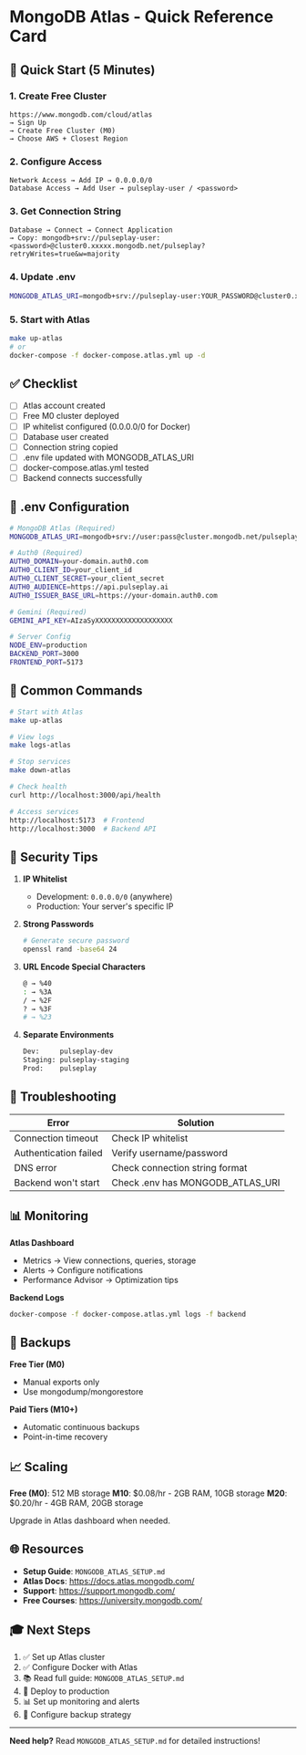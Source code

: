# MongoDB Atlas - Quick Reference Card

## 🚀 Quick Start (5 Minutes)

### 1. Create Free Cluster
```
https://www.mongodb.com/cloud/atlas
→ Sign Up
→ Create Free Cluster (M0)
→ Choose AWS + Closest Region
```

### 2. Configure Access
```
Network Access → Add IP → 0.0.0.0/0
Database Access → Add User → pulseplay-user / <password>
```

### 3. Get Connection String
```
Database → Connect → Connect Application
→ Copy: mongodb+srv://pulseplay-user:<password>@cluster0.xxxxx.mongodb.net/pulseplay?retryWrites=true&w=majority
```

### 4. Update .env
```bash
MONGODB_ATLAS_URI=mongodb+srv://pulseplay-user:YOUR_PASSWORD@cluster0.xxxxx.mongodb.net/pulseplay?retryWrites=true&w=majority
```

### 5. Start with Atlas
```bash
make up-atlas
# or
docker-compose -f docker-compose.atlas.yml up -d
```

## ✅ Checklist

- [ ] Atlas account created
- [ ] Free M0 cluster deployed
- [ ] IP whitelist configured (0.0.0.0/0 for Docker)
- [ ] Database user created
- [ ] Connection string copied
- [ ] .env file updated with MONGODB_ATLAS_URI
- [ ] docker-compose.atlas.yml tested
- [ ] Backend connects successfully

## 📝 .env Configuration

```bash
# MongoDB Atlas (Required)
MONGODB_ATLAS_URI=mongodb+srv://user:pass@cluster.mongodb.net/pulseplay?retryWrites=true&w=majority

# Auth0 (Required)
AUTH0_DOMAIN=your-domain.auth0.com
AUTH0_CLIENT_ID=your_client_id
AUTH0_CLIENT_SECRET=your_client_secret
AUTH0_AUDIENCE=https://api.pulseplay.ai
AUTH0_ISSUER_BASE_URL=https://your-domain.auth0.com

# Gemini (Required)
GEMINI_API_KEY=AIzaSyXXXXXXXXXXXXXXXXXXX

# Server Config
NODE_ENV=production
BACKEND_PORT=3000
FRONTEND_PORT=5173
```

## 🎯 Common Commands

```bash
# Start with Atlas
make up-atlas

# View logs
make logs-atlas

# Stop services
make down-atlas

# Check health
curl http://localhost:3000/api/health

# Access services
http://localhost:5173  # Frontend
http://localhost:3000  # Backend API
```

## 🔐 Security Tips

1. **IP Whitelist**
   - Development: `0.0.0.0/0` (anywhere)
   - Production: Your server's specific IP

2. **Strong Passwords**
   ```bash
   # Generate secure password
   openssl rand -base64 24
   ```

3. **URL Encode Special Characters**
   ```bash
   @ → %40
   : → %3A
   / → %2F
   ? → %3F
   # → %23
   ```

4. **Separate Environments**
   ```bash
   Dev:     pulseplay-dev
   Staging: pulseplay-staging  
   Prod:    pulseplay
   ```

## 🐛 Troubleshooting

| Error | Solution |
|-------|----------|
| Connection timeout | Check IP whitelist |
| Authentication failed | Verify username/password |
| DNS error | Check connection string format |
| Backend won't start | Check .env has MONGODB_ATLAS_URI |

## 📊 Monitoring

**Atlas Dashboard**
- Metrics → View connections, queries, storage
- Alerts → Configure notifications
- Performance Advisor → Optimization tips

**Backend Logs**
```bash
docker-compose -f docker-compose.atlas.yml logs -f backend
```

## 💾 Backups

**Free Tier (M0)**
- Manual exports only
- Use mongodump/mongorestore

**Paid Tiers (M10+)**
- Automatic continuous backups
- Point-in-time recovery

## 📈 Scaling

**Free (M0)**: 512 MB storage
**M10**: $0.08/hr - 2GB RAM, 10GB storage
**M20**: $0.20/hr - 4GB RAM, 20GB storage

Upgrade in Atlas dashboard when needed.

## 🌐 Resources

- **Setup Guide**: `MONGODB_ATLAS_SETUP.md`
- **Atlas Docs**: https://docs.atlas.mongodb.com/
- **Support**: https://support.mongodb.com/
- **Free Courses**: https://university.mongodb.com/

## 🎓 Next Steps

1. ✅ Set up Atlas cluster
2. ✅ Configure Docker with Atlas
3. 📚 Read full guide: `MONGODB_ATLAS_SETUP.md`
4. 🚀 Deploy to production
5. 📊 Set up monitoring and alerts
6. 💾 Configure backup strategy

---

**Need help?** Read `MONGODB_ATLAS_SETUP.md` for detailed instructions!
